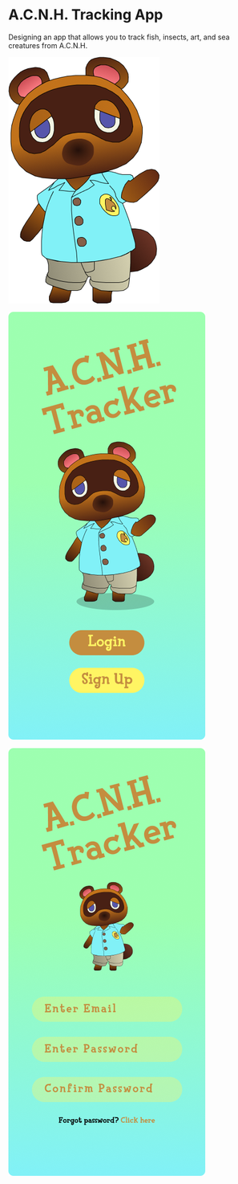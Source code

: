 # A.C.N.H. Tracking App
Designing an app that allows you to track fish, insects, art, and sea creatures from A.C.N.H.

![Tom Nook illustration](https://raw.githubusercontent.com/kalieblair1515/animal-crossing-project/main/tom-nook.png "My illustration of Tom Nook")

![Starting Page of app](https://raw.githubusercontent.com/kalieblair1515/animal-crossing-project/main/starting-page.png "Starting page of app")

![Login page](https://raw.githubusercontent.com/kalieblair1515/animal-crossing-project/main/login-page.png "Login page")
